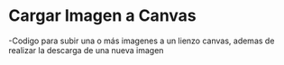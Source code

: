 # Cargar Imagen a Canvas
-Codigo para subir una o más imagenes a un lienzo canvas, ademas de realizar la descarga de una nueva imagen
